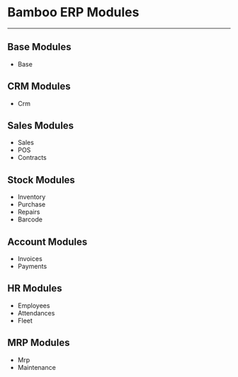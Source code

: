 # Bamboo ERP Modules
---
## Base Modules
 -  Base
## CRM Modules
 - Crm
## Sales Modules
 - Sales
 - POS
 - Contracts
## Stock Modules
 - Inventory
 - Purchase 
 - Repairs
 - Barcode
## Account Modules
 - Invoices
 - Payments
## HR Modules
 - Employees
 - Attendances
 - Fleet
## MRP Modules
 - Mrp
 - Maintenance